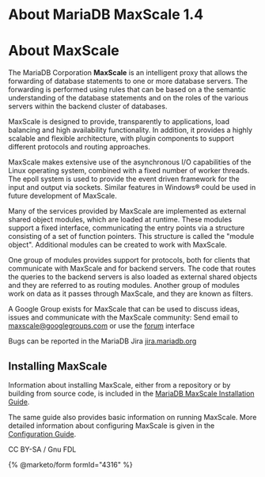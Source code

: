 
# About MariaDB MaxScale 1.4

# About MaxScale


The MariaDB Corporation **MaxScale** is an intelligent proxy that allows
the forwarding of database statements to one or more database servers.
The forwarding is performed using rules that can be based on a the semantic
understanding of the database statements and on the roles of the various
servers within the backend cluster of databases.


MaxScale is designed to provide, transparently to applications, load
balancing and high availability functionality. In addition, it provides
a highly scalable and flexible architecture, with plugin components to
support different protocols and routing approaches.


MaxScale makes extensive use of the asynchronous I/O capabilities of the
Linux operating system, combined with a fixed number of worker threads.
The epoll system is used to provide the event driven framework for the
input and output via sockets. Similar features in Windows® could
be used in future development of MaxScale.


Many of the services provided by MaxScale are implemented as external
shared object modules, which are loaded at runtime. These modules
support a fixed interface, communicating the entry points via a structure
consisting of a set of function pointers. This structure is called the
"module object". Additional modules can be created to work with MaxScale.


One group of modules provides support for protocols, both for clients
that communicate with MaxScale and for backend servers. The code that
routes the queries to the backend servers is also loaded as external
shared objects and they are referred to as routing modules. Another
group of modules work on data as it passes through MaxScale, and they
are known as filters.


A Google Group exists for MaxScale that can be used to discuss ideas,
issues and communicate with the MaxScale community:
Send email to [maxscale@googlegroups.com](mailto:maxscale@googlegroups.com)
 or use the [forum](https://groups.google.com/forum/#!forum/maxscale) interface


Bugs can be reported in the MariaDB Jira
 [jira.mariadb.org](https://jira.mariadb.org)


## Installing MaxScale


Information about installing MaxScale, either from a repository or by
building from source code, is included in the
[MariaDB MaxScale Installation Guide](../maxscale-14-getting-started/mariadb-maxscale-installation-guide.md).


The same guide also provides basic information on running MaxScale.
More detailed information about configuring MaxScale is given in the
[Configuration Guide](../maxscale-14-getting-started/maxscale-configuration-usage-scenarios.md).


CC BY-SA / Gnu FDL


{% @marketo/form formId="4316" %}
